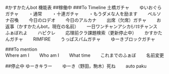 #かすかたんbot 機能表
##稼働中
###To Timeline
土橋ガチャ　　
ゆいおぐらガチャ　　
・通常　　
・十連ガチャ　　
・もうダメな人を励ます　　
ペルソナ召喚　　
今日のロデオ　　
今日のアルカナ　　
出席（欠席）ガチャ　　
お返事（かすかたんbot，現在の名前）　　
一日ワンチャンアシカﾓﾉﾏﾈチャンス　　
ふぁぼれよ　　
ハピクレ　　
応理前クラ課題検索（更新停止中）　　
かすかたんガチャ　　
RIMFIRE　　
うっぱスパムガチャ　　
ゆーきブロックガチャ　　

###To mention  
Where am I　　
Who am I　　
What time　　
これまでのふぁぼ　　
名前変更　　

##停止中
ゆーきキラー　　
ゆーき（野田，駒木）死ね　　
auto paku　　